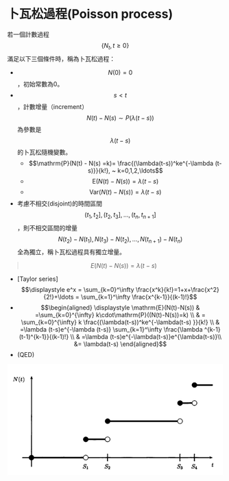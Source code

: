 # 卜瓦松過程\(Poisson process\)

若一個計數過程$$\{N_t, t \geq 0\}$$  滿足以下三個條件時，稱為卜瓦松過程：

* $$N(0)=0$$，初始常數為0。
* $$s <t$$，計數增量（increment）$$N(t) - N(s)  \sim P(\lambda (t-s))$$為參數是$$\lambda(t-s)$$的卜瓦松隨機變數。
  * $$\mathrm{P}(N(t) - N(s) =k)= \frac{(\lambda(t-s))^ke^{-\lambda (t-s)}}{k!}, ~ k=0,1,2,\ldots$$
  * $$\mathrm{E}(N(t)  - N(s))=\lambda (t-s)$$
  * $$\mathrm{Var}(N(t) -N(s))=\lambda(t-s)$$
* 考慮不相交\(disjoint\)的時間區間$$(t_1,t_2 ], (t_2,t_3 ],\ldots ,(t_n,t_{n+1}]$$，則不相交區間的增量$$N({t_2})−N(t_1), N(t_3)-N(t_2),\ldots, N(t_{n+1}) - N(t_n)$$ 全為獨立，稱卜瓦松過程具有獨立增量。

> $$E(N(t)−N(s) )=\lambda(t−s)$$

*  \[Taylor series\] $$\displaystyle e^x = \sum_{k=0}^\infty \frac{x^k}{k!}=1+x+\frac{x^2}{2!}+\ldots = \sum_{k=1}^\infty \frac{x^{k-1}}{(k-1)!}$$
* $$\begin{aligned} \displaystyle \mathrm{E}(N(t)-N(s)) & =\sum_{k=0}^{\infty} k\cdot\mathrm{P}((N(t)-N(s))=k) \\ & = \sum_{k=0}^{\infty} k \frac{(\lambda(t-s))^ke^{-\lambda(t-s) }}{k!} \\ & =\lambda (t-s)e^{-\lambda (t-s)} \sum_{k=1}^\infty  \frac{\lambda ^{k-1}(t-1)^{k-1}}{(k-1)!} \\ & =\lambda (t-s)e^{-\lambda(t-s)}e^{\lambda(t-s)}\\ &= \lambda(t-s) \end{aligned}$$
*  \(QED\)





![&#x535C;&#x74E6;&#x677E;&#x904E;&#x7A0B;](../../.gitbook/assets/poisson-process-min.png)





